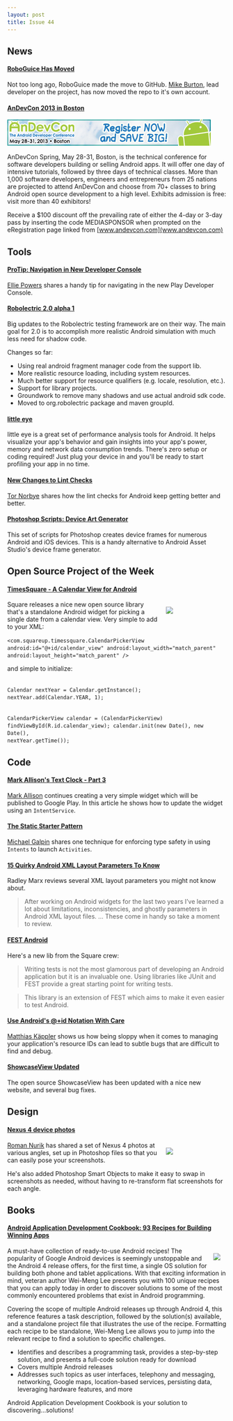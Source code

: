 ```yaml
---
layout: post
title: Issue 44
---
```

## News

#### [RoboGuice Has Moved](https://plus.google.com/u/0/110056285015864219461/posts/Hg16ta3wcQu)
Not too long ago, RoboGuice made the move to GitHub. [Mike Burton](https://plus.google.com/u/0/110056285015864219461), lead developer on the project, has now moved the repo to it's own account.

#### [AnDevCon 2013 in Boston](http://www.andevcon.com)
[<img src="/images/AnDevCon_Boston.jpg">](http://andevcon.com)

AnDevCon Spring, May 28-31, Boston, is the technical conference for software developers building or selling Android apps.  It will offer one day of intensive tutorials, followed by three days of technical classes.  More than 1,000 software developers, engineers and entrepreneurs from 25 nations are projected to attend AnDevCon and choose from 70+ classes to bring Android open source development to a high level. Exhibits admission is free:  visit more than 40 exhibitors!  

Receive a $100 discount off the prevailing rate of either the 4-day or 3-day pass by inserting the code MEDIASPONSOR when prompted on the eRegistration page linked from [www.andevcon.com](www.andevcon.com) 

## Tools

#### [ProTip: Navigation in New Developer Console](https://plus.google.com/u/0/100189531984607939401/posts/W5S7CXXQcWZ)
[Ellie Powers](https://plus.google.com/u/0/100189531984607939401) shares a handy tip for navigating in the new Play Developer Console.

#### [Robolectric 2.0 alpha 1](http://robolectric.blogspot.it/2013/01/robolectric-20-alpha-1.html)
Big updates to the Robolectric testing framework are on their way. The main goal for 2.0 is to accomplish more realistic Android simulation with much less need for shadow code.

Changes so far:

* Using real android fragment manager code from the support lib.
* More realistic resource loading, including system resources.
* Much better support for resource qualifiers (e.g. locale, resolution, etc.).
* Support for library projects.
* Groundwork to remove many shadows and use actual android sdk code.
* Moved to org.robolectric package and maven groupId.

#### [little eye](http://www.littleeye.co/)
little eye is a great set of performance analysis tools for Android. It helps visualize your app's behavior and gain insights into your app's power, memory and network data consumption trends. There's zero setup or coding required! Just plug your device in and you'll be ready to start profiling your app in no time.

#### [New Changes to Lint Checks](https://plus.google.com/116539451797396019960/posts/ZEqjQ4DJqCG0)
[Tor Norbye](https://plus.google.com/116539451797396019960) shares how the lint checks for Android keep getting better and better.

#### [Photoshop Scripts: Device Art Generator](https://github.com/Ashung/Device-Art-Generator)
This set of scripts for Photoshop creates device frames for numerous Android and iOS devices. This is a handy alternative to Android Asset Studio's device frame generator.

## Open Source Project of the Week

#### [TimesSquare - A Calendar View for Android](http://corner.squareup.com/2013/01/times-square.html)
<img src="https://github.com/square/android-times-square/raw/master/timesSquareScreenshot.png" style="float: right; margin: 1em; width: 125px;" /> 
Square releases a nice new open source library that's a standalone Android widget for picking a single date from a calendar view. Very simple to add to your XML:

`<com.squareup.timessquare.CalendarPickerView
    android:id="@+id/calendar_view"
    android:layout_width="match_parent"
    android:layout_height="match_parent"
    />`

and simple to initialize:

<code>
Calendar nextYear = Calendar.getInstance();
nextYear.add(Calendar.YEAR, 1);

CalendarPickerView calendar = (CalendarPickerView) findViewById(R.id.calendar_view);
calendar.init(new Date(), new Date(), nextYear.getTime());
</code>

## Code

#### [Mark Allison's Text Clock - Part 3](http://blog.stylingandroid.com/archives/1525)
[Mark Allison](https://plus.google.com/101161883485148457960) continues creating a very simple widget which will be published to Google Play. In this article he shows how to update the widget using an `IntentService`.

#### [The Static Starter Pattern](http://fupeg.blogspot.com/2011/02/static-starter-pattern.html)
[Michael Galpin](https://plus.google.com/116207116265059961468) shares one technique for enforcing type safety in using `Intents` to launch `Activities`.

#### [15 Quirky Android XML Layout Parameters To Know](http://radleymarx.com/blog/15-quirky-android-xml-layout-parameters-to-know/)
Radley Marx reviews several XML layout parameters you might not know about. 
> After working on Android widgets for the last two years I’ve learned a lot about limitations, inconsistencies, and ghostly parameters in Android XML layout files.
> …
> These come in handy so take a moment to review.

#### [FEST Android](http://square.github.com/fest-android/)
Here's a new lib from the Square crew: 
> Writing tests is not the most glamorous part of developing an Android application but it is an invaluable one. Using libraries like JUnit and FEST provide a great starting point for writing tests.

> This library is an extension of FEST which aims to make it even easier to test Android.

#### [Use Android's @+id Notation With Care](http://androitism.posterous.com/use-androids-id-notation-with-care)
[Matthias Käppler](https://plus.google.com/u/0/112265135089213955243) shows us how being sloppy when it comes to managing your application's resource IDs can lead to subtle bugs that are difficult to find and debug.

#### [ShowcaseView Updated](http://espiandev.github.com/ShowcaseView/)
The open source ShowcaseView has been updated with a nice new website, and several bug fixes.

## Design

#### [Nexus 4 device photos](https://plus.google.com/u/0/113735310430199015092/posts/eZ3XBDgWAKx)
<img src="https://lh6.googleusercontent.com/-VjbvrYi-soE/UPmnn1ZbTSI/AAAAAAAAnuY/ltPCoSsKebY/s622/N4TLH.png" style="float: right; margin: 1em; width: 125px;" /> 

[Roman Nurik](https://plus.google.com/113735310430199015092) has shared a set of Nexus 4 photos at various angles, set up in Photoshop files so that you can easily pose your screenshots.

He's also added Photoshop Smart Objects to make it easy to swap in screenshots as needed, without having to re-transform flat screenshots for each angle.

## Books

#### [Android Application Development Cookbook: 93 Recipes for Building Winning Apps](http://amzn.to/XTjDVy)
<img src="http://media.wiley.com/product_data/coverImage/73/11181776/1118177673.jpg" style="float: right; margin: 1em;" /> 

A must-have collection of ready-to-use Android recipes!
The popularity of Google Android devices is seemingly unstoppable and the Android 4 release offers, for the first time, a single OS solution for building both phone and tablet applications. With that exciting information in mind, veteran author Wei-Meng Lee presents you with 100 unique recipes that you can apply today in order to discover solutions to some of the most commonly encountered problems that exist in Android programming.

Covering the scope of multiple Android releases up through Android 4, this reference features a task description, followed by the solution(s) available, and a standalone project file that illustrates the use of the recipe. Formatting each recipe to be standalone, Wei-Meng Lee allows you to jump into the relevant recipe to find a solution to specific challenges.

* Identifies and describes a programming task, provides a step-by-step solution, and presents a full-code solution ready for download
* Covers multiple Android releases
* Addresses such topics as user interfaces, telephony and messaging, networking, Google maps, location-based services, persisting data, leveraging hardware features, and more

Android Application Development Cookbook is your solution to discovering...solutions!

